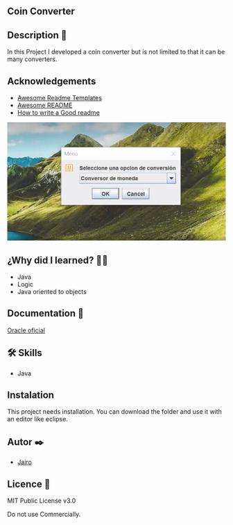 ## Coin Converter

## Description 📑

In this Project I developed a coin converter but is not limited to that it can be many converters.

## Acknowledgements

 - [Awesome Readme Templates](https://awesomeopensource.com/project/elangosundar/awesome-README-templates)
 - [Awesome README](https://github.com/matiassingers/awesome-readme)
 - [How to write a Good readme](https://bulldogjob.com/news/449-how-to-write-a-good-readme-for-your-github-project)
 
 ![background](https://raw.githubusercontent.com/chrono234/Conversor-de-moneda-en-java/main/src/cr/com/alura/Conversor%20de%20monedas.png)
 
## ¿Why did I learned? 🙇🏻 

* Java
* Logic
* Java oriented to objects

## Documentation 📑

[Oracle oficial](https://docs.oracle.com/javase/7/docs/api/javax/swing/JOptionPane.html)

## 🛠 Skills
* Java

## Instalation

This project needs installation. You can download the folder and use it with an editor like eclipse.

## Autor ✒️

- [Jairo](https://github.com/chrono234)

## Licence 📄
MIT Public License v3.0

Do not use Commercially.


